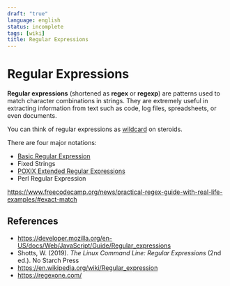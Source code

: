 ```yaml
---
draft: "true"
language: english
status: incomplete
tags: [wiki]
title: Regular Expressions
---
```


# Regular Expressions

**Regular expressions** (shortened as **regex** or **regexp**) are patterns used to match character combinations in strings. They are extremely useful in extracting information from text such as code, log files, spreadsheets, or even documents.

You can think of regular expressions as [wildcard](shell-wildcards.md) on steroids.

There are four major notations:

- [Basic Regular Expression](Basic%20Regular%20Expression.md)
- Fixed Strings
- [POXIX Extended Regular Expressions](POSIX%20Extended%20Regular%20Expressions.md)
- Perl Regular Expression

https://www.freecodecamp.org/news/practical-regex-guide-with-real-life-examples/#exact-match

## References

- https://developer.mozilla.org/en-US/docs/Web/JavaScript/Guide/Regular_expressions
- Shotts, W. (2019). _The Linux Command Line: Regular Expressions_ (2nd ed.). No Starch Press
- https://en.wikipedia.org/wiki/Regular_expression
- https://regexone.com/

